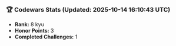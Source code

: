 ### 🏆 Codewars Stats (Updated: 2025-10-14 16:10:43 UTC)

- **Rank:** 8 kyu
- **Honor Points:** 3
- **Completed Challenges:** 1
